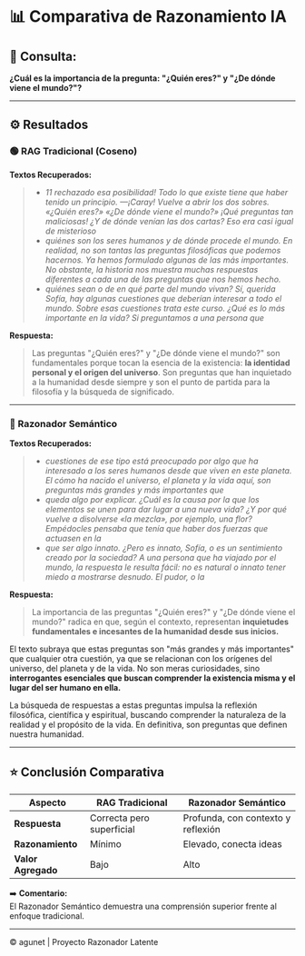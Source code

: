 # 📊 Comparativa de Razonamiento IA

## 🔹 Consulta:
**¿Cuál es la importancia de la pregunta: "¿Quién eres?" y "¿De dónde viene el mundo?"?**

---

## ⚙️ Resultados

### 🟢 RAG Tradicional (Coseno)
**Textos Recuperados:**
> - *11
rechazado esa posibilidad! Todo lo que existe tiene que haber tenido un principio.
—¡Caray!
Vuelve a abrir los dos sobres.
«¿Quién eres?»
«¿De dónde viene el mundo?»
¡Qué preguntas tan maliciosas! ¿Y de dónde venían las dos cartas? Eso era casi
igual de misterioso*
> - *quiénes son los seres humanos y de dónde procede el mundo.
En realidad, no son tantas las preguntas filosóficas que podemos hacernos.
Ya hemos formulado algunas de las más importantes. No obstante, la historia
nos muestra muchas respuestas diferentes a cada una de las preguntas que
nos hemos hecho.*
> - *quiénes sean o de en qué parte del mundo vivan? Sí, querida Sofía, hay
algunas cuestiones que deberían interesar a todo el mundo. Sobre esas
cuestiones trata este curso.
¿Qué es lo más importante en la vida? Si preguntamos a una persona que*

**Respuesta:**
> Las preguntas "¿Quién eres?" y "¿De dónde viene el mundo?" son fundamentales porque tocan la esencia de la existencia: **la identidad personal y el origen del universo**. Son preguntas que han inquietado a la humanidad desde siempre y son el punto de partida para la filosofía y la búsqueda de significado.

---

### 🚀 Razonador Semántico
**Textos Recuperados:**
> - *cuestiones de ese tipo está preocupado por algo que ha interesado a los seres
humanos desde que viven en este planeta. El cómo ha nacido el universo, el
planeta y la vida aquí, son preguntas más grandes y más importantes que*
> - *queda algo por explicar. ¿Cuál es la causa por la que los elementos se unen
para dar lugar a una nueva vida? ¿Y por qué vuelve a disolverse «la mezcla»,
por ejemplo, una flor?
Empédocles pensaba que tenía que haber dos fuerzas que actuasen en la*
> - *que ser algo innato. ¿Pero es innato, Sofía, o es un sentimiento creado por la
sociedad? A una persona que ha viajado por el mundo, la respuesta le resulta
fácil: no es natural o innato tener miedo a mostrarse desnudo. El pudor, o la*

**Respuesta:**
> La importancia de las preguntas "¿Quién eres?" y "¿De dónde viene el mundo?" radica en que, según el contexto, representan **inquietudes fundamentales e incesantes de la humanidad desde sus inicios.**

El texto subraya que estas preguntas son "más grandes y más importantes" que cualquier otra cuestión, ya que se relacionan con los orígenes del universo, del planeta y de la vida.  No son meras curiosidades, sino **interrogantes esenciales que buscan comprender la existencia misma y el lugar del ser humano en ella.**

La búsqueda de respuestas a estas preguntas impulsa la reflexión filosófica, científica y espiritual, buscando comprender la naturaleza de la realidad y el propósito de la vida. En definitiva, son preguntas que definen nuestra humanidad.

---

## ⭐ Conclusión Comparativa

| Aspecto            | RAG Tradicional            | Razonador Semántico                    |
|--------------------|----------------------------|-----------------------------------------|
| **Respuesta**      | Correcta pero superficial  | Profunda, con contexto y reflexión      |
| **Razonamiento**   | Mínimo                     | Elevado, conecta ideas                  |
| **Valor Agregado** | Bajo                       | Alto                                    |

➡️ **Comentario:**  
El Razonador Semántico demuestra una comprensión superior frente al enfoque tradicional.

---

© agunet | Proyecto Razonador Latente
